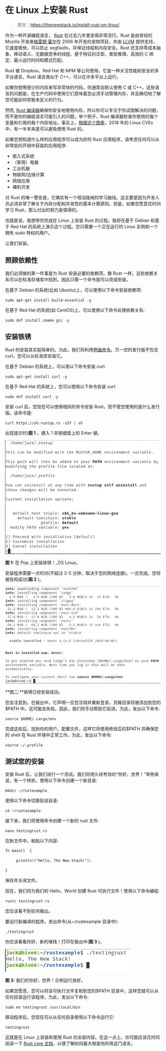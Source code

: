 # 在 Linux 上安装 Rust

> 原文：<https://thenewstack.io/install-rust-on-linux/>

作为一种开源编程语言， [Rust](https://www.rust-lang.org/) 在过去几年里变得非常流行。Rust 是由曾经的 Mozilla 开发者[格雷顿·霍尔](https://usesthis.com/interviews/graydon.hoare/)在 2006 年开发的宠物项目，并由 [LLVM](https://llvm.org/) 提供支持，它速度极快，可以防止 segfaults，并保证线程和内存安全。Rust 还支持零成本抽象、移动语义、无数据竞争的线程、基于特征的泛型、类型推理、高效的 C 绑定、最小运行时间和模式匹配。

Rust 被 Dropbox、Red Hat 和 NPM 等公司使用，它是一种关注性能和安全的多平台语言。Rust 语言类似于 C++，可以在许多平台上运行。

如果你想用很少的内存来写非常快的代码，你通常会默认使用 C 或 C++。这些语言的问题是，在生产代码中使用它们意味着您必须手动管理内存，并且确切地了解您可能如何导致未定义的行为。

然而, [Rust 编译器](https://thenewstack.io/the-case-for-rust-as-the-future-of-javascript-infrastructure/)确保你安全地使用内存，所以你可以专注于你试图解决的问题，而不是你的编程语言可能引入的问题。举个例子，Rust 编译器检查你使用的每个变量和引用的每个内存地址。事实上，[根据这个图表](https://phil-opp.github.io/talk-konstanz-may-2018/#14)，2018 年的 Linux CVEs 中，有一半本来是可以避免使用 Rust 的。

如果您想知道什么样的应用程序可以成为好的 Rust 应用程序，请考虑任何可以从非常低的开销中获益的应用程序:

*   嵌入式系统
*   （家用）电器
*   工业机器
*   物联网/边缘计算
*   网络应用
*   裸机开发

对 Rust 的唯一警告是，它确实有一个相当陡峭的学习曲线。这主要是因为开发人员必须非常了解关于内存分配和并发性的基本计算原则。但是，如果您愿意花时间学习 Rust，那么付出的努力是值得的。

也就是说，我想带你完成在 Linux 上安装 Rust 的过程。我将在基于 Debian 和基于 Red Hat 的系统上演示这个过程。您只需要一个正在运行的 Linux 实例和一个拥有 sudo 特权的用户。

让我们安装。

## 照顾依赖性

我们必须做的第一件事是为 Rust 安装必要的依赖项。像 Rust 一样，这些依赖关系可以在标准存储库中找到，因此只需一个命令就可以完成安装。

在基于 Debian 的系统(比如 Ubuntu)上，可以使用以下命令安装依赖项:

`sudo apt-get install build-essential -y`

在基于 Red Hat 的系统(如 CentOS)上，可以使用以下命令处理依赖关系:

`sudo dnf install cmake gcc -y`

## 安装铁锈

Rust 的安装其实挺简单的。为此，我们将利用[卷曲命令](https://thenewstack.io/youre-addicted-to-curl-you-just-didnt-know-it/)。万一您的发行版不包含 curl，您可以从标准库安装它。

在基于 Debian 的系统上，可以用以下命令安装 curl:

`sudo apt-get install curl -y`

在基于 Red Hat 的系统上，您可以使用以下命令安装 curl:

`sudo dnf install curl -y`

安装 curl 后，您现在可以使用相同的命令安装 Rust，而不管您使用的是什么发行版。该命令是:

`curl https://sh.rustup.rs -sSf | sh`

出现提示时(**图 1** ，键入 1 并按键盘上的 Enter 键。

![](img/ed117801b23864facde09c8be1b2ed0c.png)

**图 1:** 在 Pop 上安装铁锈！_OS Linux。

安装程序需要一点时间(不超过 2-5 分钟，取决于您的网络连接)。一旦完成，您将被告知成功(**图 2** )。

![](img/0c1cd852ec53c6ea445428daa8a26fba.png)

**图二:**铁锈已经安装成功。

您会注意到，在输出中，它声明一旦您注销并重新登录，货箱目录将被添加到您的$PATH 中。这可能会失败。因此，我们将手动帮助它前进。为此，发出以下命令:

`source $HOME/.cargo/env`

完成这些后，找到你的用户。配置文件，这样它将使用修改后的$PATH 并确保您的 shell 在 Rust 环境中正常工作。为此，发出以下命令:

`source ~/.profile`

## 测试您的安装

安装 Rust 后，让我们进行一个测试。我们将用久经考验的“你好，世界！”举例来说，有一个转折。使用以下命令创建一个新目录:

`mkdir ~/rustexample`

使用以下命令切换到该目录:

`cd ~/rustexample`

接下来，我们将使用命令创建一个新的 rust 文件:

`nano testingrust.rs`

在新文件中，粘贴以下内容:

```
fn main()  {

     println!("Hello, The New Stack!");

}

```

保存并关闭文件。

现在，我们将为我们的 Hello，World 创建 Rust 可执行文件！使用以下命令编程:

`rustc testingrust.rs`

您应该看不到任何输出。

要运行新编译的程序，发出命令(从~/rustexample 目录中):

`./testingrust`

你应该看看你好，新的堆栈！打印在输出中(**图 3** )。

![](img/37926b8b53526dc5e786e991b697b046.png)

**图 3:** 我们的你好，世界！示例运行良好。

如果您愿意，您可以将该可执行文件复制到您的$PATH 目录中，这样您就可以从任何目录运行该程序。为此，发出以下命令:

`sudo mv testingrust /usr/local/bin`

移动程序后，您现在可以从任何目录使用以下命令运行它:

`testingrust`

这就是在 Linux 上安装和使用 Rust 的全部内容。在这一点上，你可能应该花时间阅读一下 [Rust core 文档](https://www.rust-lang.org/learn)，以便了解如何最大限度地利用这门语言。

<svg xmlns:xlink="http://www.w3.org/1999/xlink" viewBox="0 0 68 31" version="1.1"><title>Group</title> <desc>Created with Sketch.</desc></svg>
